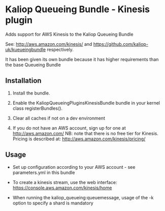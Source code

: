 # Kaliop Queueing Bundle - Kinesis plugin

Adds support for AWS Kinesis to the Kaliop Queueing Bundle

See: http://aws.amazon.com/kinesis/ and https://github.com/kaliop-uk/kueueingbundle respectively.

It has been given its own bundle because it has higher requirements than the base Queueing Bundle

## Installation

1. Install the bundle.

3. Enable the KaliopQueueingPluginsKinesisBundle bundle in your kernel class registerBundles().    

4. Clear all caches if not on a dev environment

5. If you do not have an AWS account, sign up for one at http://aws.amazon.com/
    NB: note that there is no free tier for Kinesis. Pricing is described at: http://aws.amazon.com/kinesis/pricing/

## Usage

* Set up configuration according to your AWS account - see parameters.yml in this bundle

* To create a kinesis stream, use the web interface: https://console.aws.amazon.com/kinesis/home 

* When running the kaliop_queueing:queuemessage, usage of the -k option to specify a shard is mandatory
